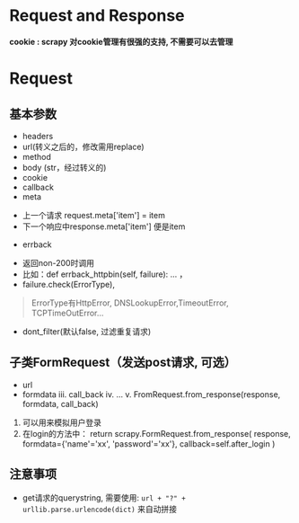 # Request and Response

**cookie : scrapy 对cookie管理有很强的支持, 不需要可以去管理**


# Request

## 基本参数
- headers
- url(转义之后的，修改需用replace)
- method
- body (str，经过转义的)
- cookie
- callback
- meta 
 + 上一个请求 request.meta['item'] = item
 + 下一个响应中response.meta['item'] 便是item
- errback
 + 返回non-200时调用
 + 比如：def errback_httpbin(self, failure): … ，
 + failure.check(ErrorType),    
 > ErrorType有HttpError, DNSLookupError,TimeoutError, TCPTimeOutError…

- dont_filter(默认false, 过滤重复请求)

## 子类FormRequest（发送post请求, 可选）
- url
- formdata
iii. call_back
iv. …
v. FromRequest.from_response(response, formdata, call_back)
1) 可以用来模拟用户登录
2) 在login的方法中： return scrapy.FormRequest.from_response(
	response,
	formdata={'name'='xx', 'password'='xx'},
	callback=self.after_login
	)

## 注意事项

- get请求的querystring, 需要使用: ``` url + "?" + urllib.parse.urlencode(dict) ``` 来自动拼接


